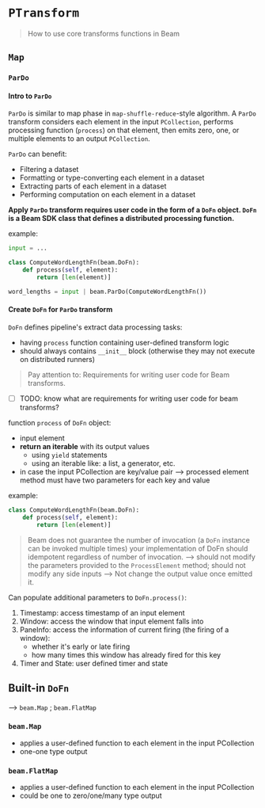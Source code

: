 # `PTransform`

> How to use core transforms functions in Beam

## `Map`

### `ParDo`

#### Intro to `ParDo`

`ParDo` is similar to map phase in `map-shuffle-reduce`-style algorithm.
A `ParDo` transform considers each element in the input `PCollection`, performs processing function (`process`) on that element, then emits zero, one, or multiple elements to an output `PCollection`.

`ParDo` can benefit:
- Filtering a dataset
- Formatting or type-converting each element in a dataset
- Extracting parts of each element in a dataset
- Performing computation on each element in a dataset

**Apply `ParDo` transform requires user code in the form of a `DoFn` object. `DoFn` is a Beam SDK class that defines a distributed processing function.**

example:
```python
input = ...

class ComputeWordLengthFn(beam.DoFn):
    def process(self, element):
        return [len(element)]

word_lengths = input | beam.ParDo(ComputeWordLengthFn())
```

#### Create `DoFn` for `ParDo` transform

`DoFn` defines pipeline's extract data processing tasks:
- having `process` function containing user-defined transform logic
- should always contains `__init__` block (otherwise they may not execute on distributed runners)

> Pay attention to: Requirements for writing user code for Beam transforms. <??>

- [ ] TODO: know what are requirements for writing user code for beam transforms?

function `process` of `DoFn` object:
- input element
- **return an iterable** with its output values
    + using `yield` statements
    + using an iterable like: a list, a generator, etc.
- in case the input PCollection are key/value pair --> processed element method must have two parameters for each key and value

example:

```python
class ComputeWordLengthFn(beam.DoFn):
    def process(self, element):
        return [len(element)]
```

> Beam does not guarantee the number of invocation (a `DoFn` instance can be invoked multiple times) your implementation of DoFn should idempotent regardless of number of invocation. -->  should not modify the parameters provided to the `ProcessElement` method; should not modify any side inputs --> Not change the output value once emitted it.

Can populate additional parameters to `DoFn.process()`:

1. Timestamp: access timestamp of an input element
2. Window: access the window that input element falls into
3. PaneInfo: access the information of current firing (the firing of a window):
    + whether it's early or late firing
    + how many times this window has already fired for this key
4. Timer and State: user defined timer and state

## Built-in `DoFn`

--> `beam.Map` ; `beam.FlatMap`

### `beam.Map`

- applies a user-defined function to each element in the input PCollection
- one-one type output

### `beam.FlatMap`

- applies a user-defined function to each element in the input PCollection
- could be one to zero/one/many type output